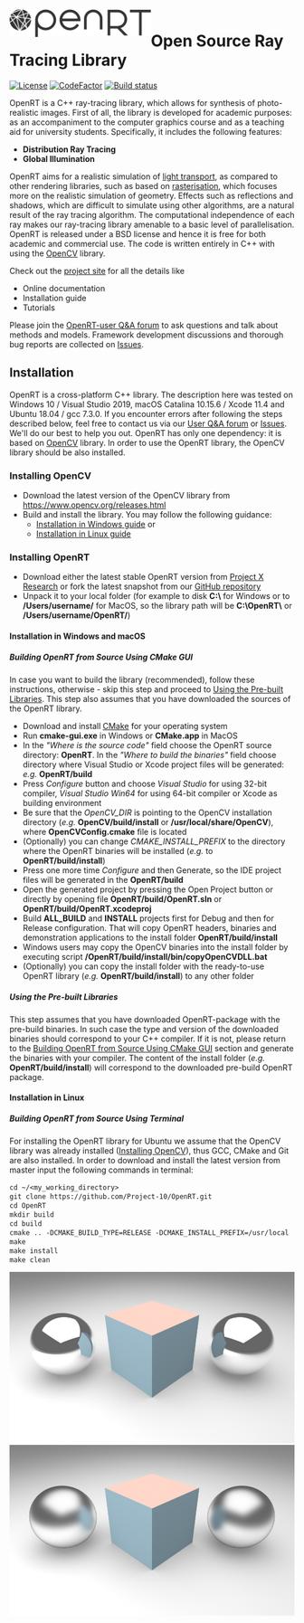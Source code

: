 <img align="left" src="doc/openrt_logo.png" width="250px;">

# Open Source Ray Tracing Library

[![License](https://img.shields.io/badge/license-BSD%203--Clause-green.svg)](License.txt)
[![CodeFactor](https://www.codefactor.io/repository/github/project-10/openrt/badge)](https://www.codefactor.io/repository/github/project-10/openrt)
[![Build status](https://ci.appveyor.com/api/projects/status/lpyxixb9utmwaur3?svg=true)](https://ci.appveyor.com/project/Creator/openrt)

OpenRT is a C++ ray-tracing library, which allows for synthesis of photo-realistic images. First of all, the library is developed for academic purposes: as an accompaniment to the computer graphics course and as a teaching aid for university students. Specifically, it includes the following features:
- **Distribution Ray Tracing**
- **Global Illumination**

OpenRT aims for a realistic simulation of [light transport](https://en.wikipedia.org/wiki/Computer_graphics_lighting), as compared to other rendering libraries, such as based on [rasterisation](https://en.wikipedia.org/wiki/Rasterisation), which focuses more on the realistic simulation of geometry. Effects such as reflections and shadows, which are difficult to simulate using other algorithms, are a natural result of the ray tracing algorithm. The computational independence of each ray makes our ray-tracing library amenable to a basic level of parallelisation. OpenRT is released under a BSD license and hence it is free for both academic and commercial use. The code is written entirely in C++ with using the [OpenCV](www.opencv.org) library. 

Check out the [project site](www.openrt.org) for all the details like
- Online documentation
- Installation guide
- Tutorials

Please join the [OpenRT-user Q&A forum](http://project-10.de/forum/viewforum.php?f=33) to ask questions and talk about methods and models. Framework development discussions and thorough bug reports are collected on [Issues](https://github.com/Project-10/OpenRT/issues).

## Installation
OpenRT is a cross-platform C++ library. The description here was tested on Windows 10 / Visual Studio 2019, macOS Catalina 10.15.6 / Xcode 11.4 and Ubuntu 18.04 / gcc 7.3.0. If you encounter errors after following the steps described below, feel free to contact us via our [User Q&A forum](http://project-10.de/forum/viewforum.php?f=33) or [Issues](https://github.com/Project-10/OpenRT/issues). We'll do our best to help you out.
OpenRT has only one dependency: it is based on [OpenCV](www.opencv.org) library. In order to use the OpenRT library, the OpenCV library should be also installed.

### Installing OpenCV
- Download the latest version of the OpenCV library from https://www.opencv.org/releases.html
- Build and install the library. You may follow the following guidance:
   - [Installation in Windows guide](https://docs.opencv.org/4.4.0/d3/d52/tutorial_windows_install.html) or
   - [Installation in Linux guide](https://docs.opencv.org/4.4.0/d7/d9f/tutorial_linux_install.html)

### Installing OpenRT
- Download either the latest stable OpenRT version from [Project X Research](https://research.project-10.de/openrt/#downloads) or fork the latest snapshot from our [GitHub repository](https://github.com/Project-10/OpenRT)
- Unpack it to your local folder (for example to disk **C:\\** for Windows or to **/Users/username/** for MacOS, so the library path will be **C:\OpenRT\\** or **/Users/username/OpenRT/**)

#### Installation in Windows and macOS
##### Building OpenRT from Source Using CMake GUI
In case you want to build the library (recommended), follow these instructions, otherwise - skip this step and proceed to [Using the Pre-built Libraries](#using-the-pre-built-libraries). This step also assumes that you have downloaded the sources of the OpenRT library.

- Download and install [CMake](https://cmake.org/download/) for your operating system
- Run **cmake-gui.exe** in Windows or **CMake.app** in MacOS
- In the _"Where is the source code"_ field choose the OpenRT source directory: **OpenRT**.
In the _"Where to build the binaries"_ field choose directory where Visual Studio or Xcode project files will be generated: _e.g._ **OpenRT/build**
- Press _Configure_ button and choose _Visual Studio_ for using 32-bit compiler, _Visual Studio Win64_ for using 64-bit compiler or Xcode as building environment
- Be sure that the _OpenCV_DIR_ is pointing to the OpenCV installation directory (_e.g._ **OpenCV/build/install** or **/usr/local/share/OpenCV**), where **OpenCVConfig.cmake** file is located
- (Optionally) you can change _CMAKE_INSTALL_PREFIX_ to the directory where the OpenRT binaries will be installed (_e.g._ to **OpenRT/build/install**)
- Press one more time _Configure_ and then Generate, so the IDE project files will be generated in the **OpenRT/build**
- Open the generated project by pressing the Open Project button or directly by opening file **OpenRT/build/OpenRT.sln** or **OpenRT/build/OpenRT.xcodeproj**
- Build **ALL_BUILD** and **INSTALL** projects first for Debug and then for Release configuration. That will copy OpenRT headers, binaries and demonstration applications to the install folder **OpenRT/build/install**
- Windows users may copy the OpenCV binaries into the install folder by executing script **/OpenRT/build/install/bin/copyOpenCVDLL.bat**
- (Optionally) you can copy the install folder with the ready-to-use OpenRT library (_e.g._ **OpenRT/build/install**) to any other folder

##### Using the Pre-built Libraries
This step assumes that you have downloaded OpenRT-package with the pre-build binaries. In such case the type and version of the downloaded binaries should correspond to your C++ compiler. If it is not, please return to the [Building OpenRT from Source Using CMake GUI](#building-openrt-from-source-using-cmake-gui) section and generate the binaries with your compiler. The content of the install folder (_e.g._ **OpenRT/build/install**) will correspond to the downloaded pre-build OpenRT package.

#### Installation in Linux
##### Building OpenRT from Source Using Terminal
For installing the OpenRT library for Ubuntu we assume that the OpenCV library was already installed ([Installing OpenCV](#installing-opencv)), thus GCC, CMake and Git are also installed. In order to download and install the latest version from master input the following commands in terminal:
```
cd ~/<my_working_directory>
git clone https://github.com/Project-10/OpenRT.git
cd OpenRT
mkdir build
cd build
cmake .. -DCMAKE_BUILD_TYPE=RELEASE -DCMAKE_INSTALL_PREFIX=/usr/local
make
make install
make clean
```

![](./doc/cube_00.jpg)  
![](./doc/cube_10.jpg)
